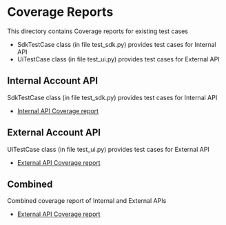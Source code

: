 # Coverage Reports

This directory contains Coverage reports for existing test cases

- SdkTestCase class (in file test_sdk.py) provides test cases for Internal API
- UiTestCase class (in file test_ui.py) provides test cases for External API

## Internal Account API
SdkTestCase class (in file test_sdk.py) provides test cases for Internal API

- [Internal API Coverage report](test_sdk/)

## External Account API
UiTestCase class (in file test_ui.py) provides test cases for External API

- [External API Coverage report](test_ui/)

## Combined
Combined coverage report of Internal and External APIs

- [External API Coverage report](combined/)

